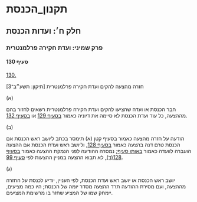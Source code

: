# תקנון_הכנסת

## חלק ח׳: ועדות הכנסת

### פרק שמיני: ועדת חקירה פרלמנטרית

#### סעיף 130

[130.](https://he.wikisource.org/wiki/%D7%AA%D7%A7%D7%A0%D7%95%D7%9F_%D7%94%D7%9B%D7%A0%D7%A1%D7%AA#%D7%A1%D7%A2%D7%99%D7%A3_130)

חזרה מהצעה להקים ועדת חקירה פרלמנטרית [תיקון: תשע״ב־3]

(א)

חבר הכנסת או ועדה שהציעו להקים ועדת חקירה פרלמנטרית רשאים לחזור בהם מההצעה, כל עוד ועדת הכנסת לא סיימה את דיוניה כאמור [בסעיף 129](https://he.wikisource.org/wiki/%D7%AA%D7%A7%D7%A0%D7%95%D7%9F_%D7%94%D7%9B%D7%A0%D7%A1%D7%AA#%D7%A1%D7%A2%D7%99%D7%A3_129) או [בסעיף 132](https://he.wikisource.org/wiki/%D7%AA%D7%A7%D7%A0%D7%95%D7%9F_%D7%94%D7%9B%D7%A0%D7%A1%D7%AA#%D7%A1%D7%A2%D7%99%D7%A3_132).

(ב)

הודעה על חזרה מהצעה כאמור בסעיף קטן (א) תימסר בכתב ליושב ראש הכנסת אם הכנסת טרם דנה בהצעה כאמור [בסעיף 128](https://he.wikisource.org/wiki/%D7%AA%D7%A7%D7%A0%D7%95%D7%9F_%D7%94%D7%9B%D7%A0%D7%A1%D7%AA#%D7%A1%D7%A2%D7%99%D7%A3_128), וליושב ראש ועדת הכנסת אם ההצעה הועברה לוועדה כאמור [באותו סעיף](https://he.wikisource.org/wiki/%D7%AA%D7%A7%D7%A0%D7%95%D7%9F_%D7%94%D7%9B%D7%A0%D7%A1%D7%AA#%D7%A1%D7%A2%D7%99%D7%A3_128); נמסרה ההודעה לפני הנמקת ההצעה כאמור [בסעיף 128(ד)](https://he.wikisource.org/wiki/%D7%AA%D7%A7%D7%A0%D7%95%D7%9F_%D7%94%D7%9B%D7%A0%D7%A1%D7%AA#%D7%A1%D7%A2%D7%99%D7%A3_128), לא תבוא ההצעה במניין ההצעות לפי [סעיף 99](https://he.wikisource.org/wiki/%D7%AA%D7%A7%D7%A0%D7%95%D7%9F_%D7%94%D7%9B%D7%A0%D7%A1%D7%AA#%D7%A1%D7%A2%D7%99%D7%A3_99).

(ג)

יושב ראש הכנסת או יושב ראש ועדת הכנסת, לפי העניין, יודיע לכנסת על החזרה מההצעה, ועם מסירת ההודעה תרד ההצעה מסדר יומה של הכנסת; היו כמה מציעים, יימחק שמו של המציע שחזר בו מרשימת המציעים.